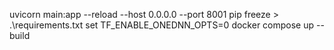 uvicorn main:app --reload --host 0.0.0.0 --port 8001
pip freeze > .\requirements.txt
set TF_ENABLE_ONEDNN_OPTS=0
docker compose up --build
